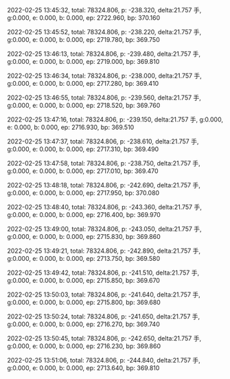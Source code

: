 2022-02-25 13:45:32, total: 78324.806, p: -238.320, delta:21.757 手, g:0.000, e: 0.000, b: 0.000, ep: 2722.960, bp: 370.160

2022-02-25 13:45:52, total: 78324.806, p: -238.220, delta:21.757 手, g:0.000, e: 0.000, b: 0.000, ep: 2719.780, bp: 369.750

2022-02-25 13:46:13, total: 78324.806, p: -239.480, delta:21.757 手, g:0.000, e: 0.000, b: 0.000, ep: 2719.000, bp: 369.810

2022-02-25 13:46:34, total: 78324.806, p: -238.000, delta:21.757 手, g:0.000, e: 0.000, b: 0.000, ep: 2717.280, bp: 369.410

2022-02-25 13:46:55, total: 78324.806, p: -239.560, delta:21.757 手, g:0.000, e: 0.000, b: 0.000, ep: 2718.520, bp: 369.760

2022-02-25 13:47:16, total: 78324.806, p: -239.150, delta:21.757 手, g:0.000, e: 0.000, b: 0.000, ep: 2716.930, bp: 369.510

2022-02-25 13:47:37, total: 78324.806, p: -238.610, delta:21.757 手, g:0.000, e: 0.000, b: 0.000, ep: 2717.310, bp: 369.490

2022-02-25 13:47:58, total: 78324.806, p: -238.750, delta:21.757 手, g:0.000, e: 0.000, b: 0.000, ep: 2717.010, bp: 369.470

2022-02-25 13:48:18, total: 78324.806, p: -242.690, delta:21.757 手, g:0.000, e: 0.000, b: 0.000, ep: 2717.950, bp: 370.080

2022-02-25 13:48:40, total: 78324.806, p: -243.360, delta:21.757 手, g:0.000, e: 0.000, b: 0.000, ep: 2716.400, bp: 369.970

2022-02-25 13:49:00, total: 78324.806, p: -243.050, delta:21.757 手, g:0.000, e: 0.000, b: 0.000, ep: 2715.830, bp: 369.860

2022-02-25 13:49:21, total: 78324.806, p: -242.890, delta:21.757 手, g:0.000, e: 0.000, b: 0.000, ep: 2713.750, bp: 369.580

2022-02-25 13:49:42, total: 78324.806, p: -241.510, delta:21.757 手, g:0.000, e: 0.000, b: 0.000, ep: 2715.850, bp: 369.670

2022-02-25 13:50:03, total: 78324.806, p: -241.640, delta:21.757 手, g:0.000, e: 0.000, b: 0.000, ep: 2715.800, bp: 369.680

2022-02-25 13:50:24, total: 78324.806, p: -241.650, delta:21.757 手, g:0.000, e: 0.000, b: 0.000, ep: 2716.270, bp: 369.740

2022-02-25 13:50:45, total: 78324.806, p: -242.650, delta:21.757 手, g:0.000, e: 0.000, b: 0.000, ep: 2716.230, bp: 369.860

2022-02-25 13:51:06, total: 78324.806, p: -244.840, delta:21.757 手, g:0.000, e: 0.000, b: 0.000, ep: 2713.640, bp: 369.810